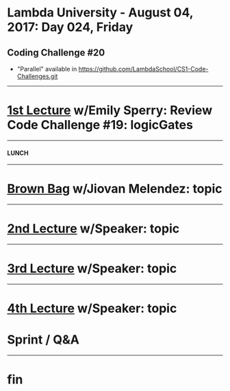 # Lambda University - August 04, 2017: Day 024, Friday
## Coding Challenge #20
- "Parallel" available in https://github.com/LambdaSchool/CS1-Code-Challenges.git
***
# [1st Lecture](https://youtu.be/jgWl-NdfRZ8) w/Emily Sperry: Review Code Challenge #19: logicGates
***
#### LUNCH
***
# [Brown Bag](VIDEO_RECORDED_NOT_POSTED) w/Jiovan Melendez: topic
***
# [2nd Lecture](VIDEO_RECORDED_NOT_POSTED) w/Speaker: topic
***
# [3rd Lecture](VIDEO_RECORDED_NOT_POSTED) w/Speaker: topic
***
# [4th Lecture](VIDEO_RECORDED_NOT_POSTED) w/Speaker: topic
# Sprint / Q&A
***
# fin
